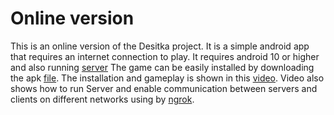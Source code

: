 # Online version
This is an online version of the Desitka project. It is a simple android app that requires an
internet connection to play. It requires android 10 or higher and also running [server](../Server/)
The game can be easily installed by downloading the apk [file](desitka_offline.apk). The installation
and gameplay is shown in this [video](online.mp4). Video also shows how to run Server and enable
communication between servers and clients on different networks using by [ngrok](../ngrok/).